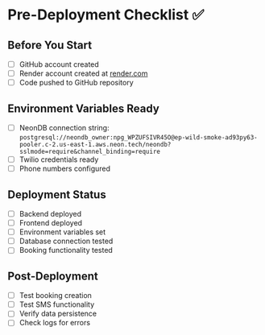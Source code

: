 # Pre-Deployment Checklist ✅

## Before You Start
- [ ] GitHub account created
- [ ] Render account created at [render.com](https://render.com)
- [ ] Code pushed to GitHub repository

## Environment Variables Ready
- [ ] NeonDB connection string: `postgresql://neondb_owner:npg_WPZUFSIVR45O@ep-wild-smoke-ad93py63-pooler.c-2.us-east-1.aws.neon.tech/neondb?sslmode=require&channel_binding=require`
- [ ] Twilio credentials ready
- [ ] Phone numbers configured

## Deployment Status
- [ ] Backend deployed
- [ ] Frontend deployed
- [ ] Environment variables set
- [ ] Database connection tested
- [ ] Booking functionality tested

## Post-Deployment
- [ ] Test booking creation
- [ ] Test SMS functionality
- [ ] Verify data persistence
- [ ] Check logs for errors